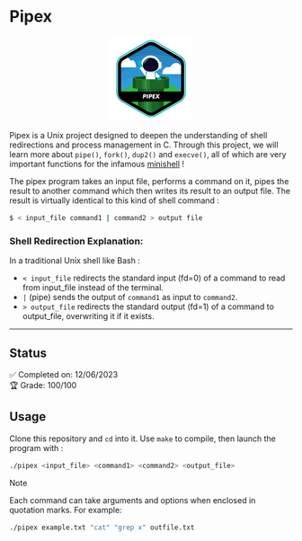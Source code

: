 # Pipex

<p align="center">
  <img src="https://github.com/ArenKae/ArenKae/blob/main/42%20badges/pipexe.png" alt="Pipex 42 project badge"/>
</p>

Pipex is a Unix project designed to deepen the understanding of shell redirections and process management in C. Through this project, we will learn more about ```pipe()```, ```fork()```, ```dup2()``` and ```execve()```, all of which are very important functions for the infamous [minishell](https://github.com/ArenKae/minishell) !

The pipex program takes an input file, performs a command on it, pipes the result to another command which then writes its result to an output file. The result is virtually identical to this kind of shell command :
```bash
$ < input_file command1 | command2 > output file
```
### Shell Redirection Explanation:
In a traditional Unix shell like Bash :
- ```< input_file``` redirects the standard input (fd=0) of a command to read from input_file instead of the terminal.
- ```|``` (pipe) sends the output of ```command1``` as input to ```command2```.
- ```> output_file``` redirects the standard output (fd=1) of a command to output_file, overwriting it if it exists.

---

## Status
✅ Completed on: 12/06/2023
</br>
🏆 Grade: 100/100

## Usage
Clone this repository and ```cd``` into it. Use ```make``` to compile, then launch the program with :
```bash
./pipex <input_file> <command1> <command2> <output_file>
```
> [!NOTE]
> Each command can take arguments and options when enclosed in quotation marks. For example:
```bash
./pipex example.txt "cat" "grep x" outfile.txt
```

